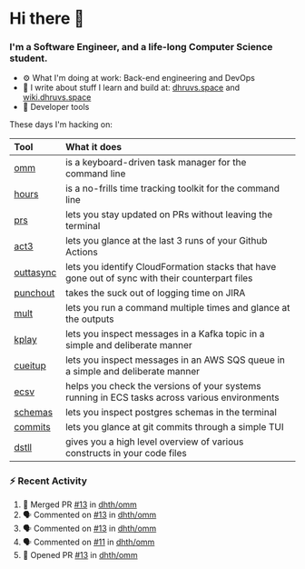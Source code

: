 Hi there 👋
===

### I'm a Software Engineer, and a life-long Computer Science student.


- ⚙️  What I'm doing at work: Back-end engineering and DevOps
- 🌱 I write about stuff I learn and build at:
    [dhruvs.space](https://dhruvs.space) and [wiki.dhruvs.space](https://wiki.dhruvs.space)
- 💙 Developer tools

These days I'm hacking on:

| Tool                                           | What it does                                                                                    |
|:-----------------------------------------------|:------------------------------------------------------------------------------------------------|
| [omm](https://github.com/dhth/omm)             | is a keyboard-driven task manager for the command line                                          |
| [hours](https://github.com/dhth/hours)         | is a no-frills time tracking toolkit for the command line                                       |
| [prs](https://github.com/dhth/prs)             | lets you stay updated on PRs without leaving the terminal                                       |
| [act3](https://github.com/dhth/act3)           | lets you glance at the last 3 runs of your Github Actions                                       |
| [outtasync](https://github.com/dhth/outtasync) | lets you identify CloudFormation stacks that have gone out of sync with their counterpart files |
| [punchout](https://github.com/dhth/punchout)   | takes the suck out of logging time on JIRA                                                      |
| [mult](https://github.com/dhth/mult)           | lets you run a command multiple times and glance at the outputs                                 |
| [kplay](https://github.com/dhth/kplay)         | lets you inspect messages in a Kafka topic in a simple and deliberate manner                    |
| [cueitup](https://github.com/dhth/cueitup)     | lets you inspect messages in an AWS SQS queue in a simple and deliberate manner                 |
| [ecsv](https://github.com/dhth/ecsv)           | helps you check the versions of your systems running in ECS tasks across various environments   |
| [schemas](https://github.com/dhth/schemas)     | lets you inspect postgres schemas in the terminal                                               |
| [commits](https://github.com/dhth/commits)     | lets you glance at git commits through a simple TUI                                             |
| [dstll](https://github.com/dhth/dstll)         | gives you a high level overview of various constructs in your code files                        |

### :zap: Recent Activity

<!--START_SECTION:activity-->
1. 🎉 Merged PR [#13](https://github.com/dhth/omm/pull/13) in [dhth/omm](https://github.com/dhth/omm)
2. 🗣 Commented on [#13](https://github.com/dhth/omm/pull/13#issuecomment-2243461728) in [dhth/omm](https://github.com/dhth/omm)
3. 🗣 Commented on [#13](https://github.com/dhth/omm/pull/13#issuecomment-2243436980) in [dhth/omm](https://github.com/dhth/omm)
4. 🗣 Commented on [#11](https://github.com/dhth/omm/issues/11#issuecomment-2243420938) in [dhth/omm](https://github.com/dhth/omm)
5. 💪 Opened PR [#13](https://github.com/dhth/omm/pull/13) in [dhth/omm](https://github.com/dhth/omm)
<!--END_SECTION:activity-->
